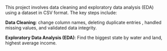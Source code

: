 This project involves data cleaning and exploratory data analysis (EDA) using a dataset in CSV format. The key steps include:

**Data Cleaning**: change column names, deleting duplicate entries , handled missing values, and validated data integrity.

**Exploratory Data Analysis (EDA)**: Find the biggest state by water and land, highest average income.
